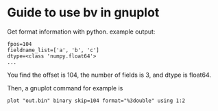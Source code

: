 # Guide to use bv in gnuplot

Get format information with python. example output:
```
fpos=104
fieldname_list=['a', 'b', 'c']
dtype=<class 'numpy.float64'>
...
```
You find the offset is 104, the number of fields is 3, and dtype is float64.

Then, a gnuplot command for example is
```gnuplot
plot "out.bin" binary skip=104 format="%3double" using 1:2
```